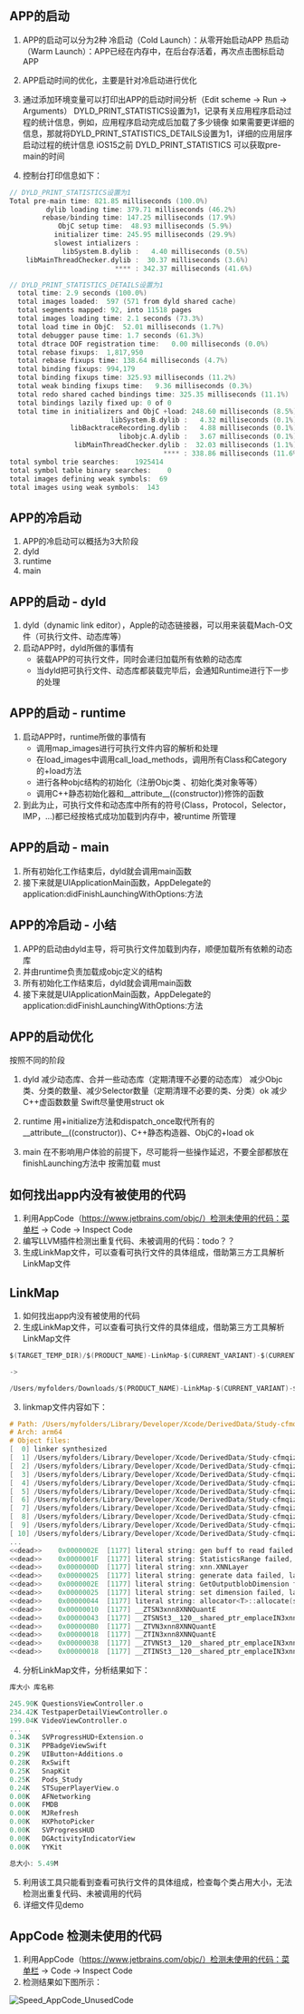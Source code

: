 ## APP的启动

1. APP的启动可以分为2种
    冷启动（Cold Launch）：从零开始启动APP
    热启动（Warm Launch）：APP已经在内存中，在后台存活着，再次点击图标启动APP

2. APP启动时间的优化，主要是针对冷启动进行优化

3. 通过添加环境变量可以打印出APP的启动时间分析（Edit scheme -> Run -> Arguments）
DYLD_PRINT_STATISTICS设置为1，记录有关应用程序启动过程的统计信息，例如，应用程序启动完成后加载了多少镜像
如果需要更详细的信息，那就将DYLD_PRINT_STATISTICS_DETAILS设置为1，详细的应用层序启动过程的统计信息
iOS15之前 DYLD_PRINT_STATISTICS 可以获取pre-main的时间

4. 控制台打印信息如下：

```objective-c
// DYLD_PRINT_STATISTICS设置为1
Total pre-main time: 821.85 milliseconds (100.0%)
         dylib loading time: 379.71 milliseconds (46.2%)
        rebase/binding time: 147.25 milliseconds (17.9%)
            ObjC setup time:  48.93 milliseconds (5.9%)
           initializer time: 245.95 milliseconds (29.9%)
           slowest intializers :
             libSystem.B.dylib :   4.40 milliseconds (0.5%)
    libMainThreadChecker.dylib :  30.37 milliseconds (3.6%)
                          **** : 342.37 milliseconds (41.6%)

// DYLD_PRINT_STATISTICS_DETAILS设置为1
  total time: 2.9 seconds (100.0%)
  total images loaded:  597 (571 from dyld shared cache)
  total segments mapped: 92, into 11518 pages
  total images loading time: 2.1 seconds (73.3%)
  total load time in ObjC:  52.01 milliseconds (1.7%)
  total debugger pause time: 1.7 seconds (61.3%)
  total dtrace DOF registration time:   0.00 milliseconds (0.0%)
  total rebase fixups:  1,817,950
  total rebase fixups time: 138.64 milliseconds (4.7%)
  total binding fixups: 994,179
  total binding fixups time: 325.93 milliseconds (11.2%)
  total weak binding fixups time:   9.36 milliseconds (0.3%)
  total redo shared cached bindings time: 325.35 milliseconds (11.1%)
  total bindings lazily fixed up: 0 of 0
  total time in initializers and ObjC +load: 248.60 milliseconds (8.5%)
                         libSystem.B.dylib :   4.32 milliseconds (0.1%)
               libBacktraceRecording.dylib :   4.88 milliseconds (0.1%)
                           libobjc.A.dylib :   3.67 milliseconds (0.1%)
                libMainThreadChecker.dylib :  32.03 milliseconds (1.1%)
                                      **** : 338.86 milliseconds (11.6%)
total symbol trie searches:    1925414
total symbol table binary searches:    0
total images defining weak symbols:  69
total images using weak symbols:  143
```

## APP的冷启动

1. APP的冷启动可以概括为3大阶段
2. dyld
3. runtime
4. main

## APP的启动 - dyld

1. dyld（dynamic link editor），Apple的动态链接器，可以用来装载Mach-O文件（可执行文件、动态库等）
2. 启动APP时，dyld所做的事情有
    - 装载APP的可执行文件，同时会递归加载所有依赖的动态库
    - 当dyld把可执行文件、动态库都装载完毕后，会通知Runtime进行下一步的处理

## APP的启动 - runtime

1. 启动APP时，runtime所做的事情有
    - 调用map_images进行可执行文件内容的解析和处理
    - 在load_images中调用call_load_methods，调用所有Class和Category的+load方法
    - 进行各种objc结构的初始化（注册Objc类 、初始化类对象等等）
    - 调用C++静态初始化器和__attribute__((constructor))修饰的函数
2. 到此为止，可执行文件和动态库中所有的符号(Class，Protocol，Selector，IMP，…)都已经按格式成功加载到内存中，被runtime 所管理

## APP的启动 - main

1. 所有初始化工作结束后，dyld就会调用main函数
2. 接下来就是UIApplicationMain函数，AppDelegate的application:didFinishLaunchingWithOptions:方法

## APP的冷启动 - 小结

1. APP的启动由dyld主导，将可执行文件加载到内存，顺便加载所有依赖的动态库
2. 并由runtime负责加载成objc定义的结构
3. 所有初始化工作结束后，dyld就会调用main函数
4. 接下来就是UIApplicationMain函数，AppDelegate的application:didFinishLaunchingWithOptions:方法

## APP的启动优化

按照不同的阶段
1. dyld
    减少动态库、合并一些动态库（定期清理不必要的动态库）
    减少Objc类、分类的数量、减少Selector数量（定期清理不必要的类、分类）ok
    减少C++虚函数数量
    Swift尽量使用struct ok

2. runtime
    用+initialize方法和dispatch_once取代所有的__attribute__((constructor))、C++静态构造器、ObjC的+load ok

3. main
    在不影响用户体验的前提下，尽可能将一些操作延迟，不要全部都放在finishLaunching方法中
    按需加载 must

## 如何找出app内没有被使用的代码

1. 利用AppCode（https://www.jetbrains.com/objc/）检测未使用的代码：菜单栏 -> Code -> Inspect Code
2. 编写LLVM插件检测出重复代码、未被调用的代码：todo？？
3. 生成LinkMap文件，可以查看可执行文件的具体组成，借助第三方工具解析LinkMap文件

## LinkMap

1. 如何找出app内没有被使用的代码
2. 生成LinkMap文件，可以查看可执行文件的具体组成，借助第三方工具解析LinkMap文件

```objective-c
$(TARGET_TEMP_DIR)/$(PRODUCT_NAME)-LinkMap-$(CURRENT_VARIANT)-$(CURRENT_ARCH).txt

->

/Users/myfolders/Downloads/$(PRODUCT_NAME)-LinkMap-$(CURRENT_VARIANT)-$(CURRENT_ARCH).txt
```

3. linkmap文件内容如下：

```objective-c
# Path: /Users/myfolders/Library/Developer/Xcode/DerivedData/Study-cfmqizofvrkgyqdqqlwenqcgjpzx/Build/Products/Debug-iphoneos/Study.app/Study
# Arch: arm64
# Object files:
[  0] linker synthesized
[  1] /Users/myfolders/Library/Developer/Xcode/DerivedData/Study-cfmqizofvrkgyqdqqlwenqcgjpzx/Build/Intermediates.noindex/Study.build/Debug-iphoneos/Study.build/Objects-normal/arm64/MBProgressHUD.o
[  2] /Users/myfolders/Library/Developer/Xcode/DerivedData/Study-cfmqizofvrkgyqdqqlwenqcgjpzx/Build/Intermediates.noindex/Study.build/Debug-iphoneos/Study.build/Objects-normal/arm64/SLWebCacheManager.o
[  3] /Users/myfolders/Library/Developer/Xcode/DerivedData/Study-cfmqizofvrkgyqdqqlwenqcgjpzx/Build/Intermediates.noindex/Study.build/Debug-iphoneos/Study.build/Objects-normal/arm64/STMoviePlayerViewController.o
[  4] /Users/myfolders/Library/Developer/Xcode/DerivedData/Study-cfmqizofvrkgyqdqqlwenqcgjpzx/Build/Intermediates.noindex/Study.build/Debug-iphoneos/Study.build/Objects-normal/arm64/ListVideoCell.o
[  5] /Users/myfolders/Library/Developer/Xcode/DerivedData/Study-cfmqizofvrkgyqdqqlwenqcgjpzx/Build/Intermediates.noindex/Study.build/Debug-iphoneos/Study.build/Objects-normal/arm64/NSString+Common.o
[  6] /Users/myfolders/Library/Developer/Xcode/DerivedData/Study-cfmqizofvrkgyqdqqlwenqcgjpzx/Build/Intermediates.noindex/Study.build/Debug-iphoneos/Study.build/Objects-normal/arm64/SLUrlProtocol.o
[  7] /Users/myfolders/Library/Developer/Xcode/DerivedData/Study-cfmqizofvrkgyqdqqlwenqcgjpzx/Build/Intermediates.noindex/Study.build/Debug-iphoneos/Study.build/Objects-normal/arm64/STNetImageScrollView.o
[  8] /Users/myfolders/Library/Developer/Xcode/DerivedData/Study-cfmqizofvrkgyqdqqlwenqcgjpzx/Build/Intermediates.noindex/Study.build/Debug-iphoneos/Study.build/Objects-normal/arm64/UITableView+WWFoldableTableView.o
[  9] /Users/myfolders/Library/Developer/Xcode/DerivedData/Study-cfmqizofvrkgyqdqqlwenqcgjpzx/Build/Intermediates.noindex/Study.build/Debug-iphoneos/Study.build/Objects-normal/arm64/CFDanmaku.o
[ 10] /Users/myfolders/Library/Developer/Xcode/DerivedData/Study-cfmqizofvrkgyqdqqlwenqcgjpzx/Build/Intermediates.noindex/Study.build/Debug-iphoneos/Study.build/Objects-normal/arm64/CFDanmakuInfo.o
...
<<dead>> 	0x0000002E	[1177] literal string: gen buff to read failed, layer name:%s ret:%d
<<dead>> 	0x0000001F	[1177] literal string: StatisticsRange failed, ret:%d
<<dead>> 	0x0000000D	[1177] literal string: xnn.XNNLayer
<<dead>> 	0x00000025	[1177] literal string: generate data failed, layer name: %s
<<dead>> 	0x0000002E	[1177] literal string: GetOutputblobDimension failed, layer name: %s
<<dead>> 	0x00000025	[1177] literal string: set dimension failed, layer name: %s
<<dead>> 	0x00000044	[1177] literal string: allocator<T>::allocate(size_t n) 'n' exceeds maximum supported size
<<dead>> 	0x00000010	[1177] __ZTSN3xnn8XNNQuantE
<<dead>> 	0x00000043	[1177] __ZTSNSt3__120__shared_ptr_emplaceIN3xnn8XNNQuantENS_9allocatorIS2_EEEE
<<dead>> 	0x000000B0	[1177] __ZTVN3xnn8XNNQuantE
<<dead>> 	0x00000018	[1177] __ZTIN3xnn8XNNQuantE
<<dead>> 	0x00000038	[1177] __ZTVNSt3__120__shared_ptr_emplaceIN3xnn8XNNQuantENS_9allocatorIS2_EEEE
<<dead>> 	0x00000018	[1177] __ZTINSt3__120__shared_ptr_emplaceIN3xnn8XNNQuantENS_9allocatorIS2_EEEE
```

4. 分析LinkMap文件，分析结果如下：

```objective-c
库大小	库名称

245.90K	QuestionsViewController.o
234.42K	TestpaperDetailViewController.o
199.04K	VideoViewController.o
...
0.34K	SVProgressHUD+Extension.o
0.31K	PPBadgeViewSwift
0.29K	UIButton+Additions.o
0.28K	RxSwift
0.25K	SnapKit
0.25K	Pods_Study
0.24K	STSuperPlayerView.o
0.00K	AFNetworking
0.00K	FMDB
0.00K	MJRefresh
0.00K	HXPhotoPicker
0.00K	SVProgressHUD
0.00K	DGActivityIndicatorView
0.00K	YYKit

总大小: 5.49M
```

5. 利用该工具只能看到查看可执行文件的具体组成，检查每个类占用大小，无法检测出重复代码、未被调用的代码
6. 详细文件见demo

## AppCode 检测未使用的代码

1. 利用AppCode（https://www.jetbrains.com/objc/）检测未使用的代码：菜单栏 -> Code -> Inspect Code
2. 检测结果如下图所示：

![Speed_AppCode_UnusedCode](Source/Speed_AppCode_UnusedCode)